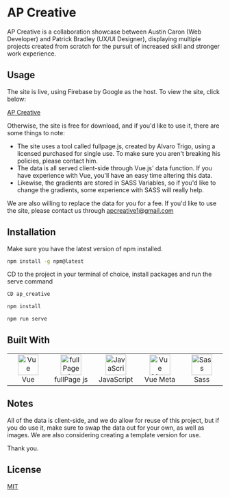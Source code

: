 # AP Creative

AP Creative is a collaboration showcase between Austin Caron (Web Developer) and Patrick Bradley (UX/UI Designer), displaying multiple projects created from scratch for the pursuit of increased skill and stronger work experience.

## Usage

The site is live, using Firebase by Google as the host. To view the site, click below:

[AP Creative](https://ap-creative.ca/)

Otherwise, the site is free for download, and if you'd like to use it, there are some things to note:

* The site uses a tool called fullpage.js, created by Alvaro Trigo, using a licensed purchased for single use. To make sure you aren't breaking his policies, please contact him.
* The data is all served client-side through Vue.js' data function. If you have experience with Vue, you'll have an easy time altering this data.
* Likewise, the gradients are stored in SASS Variables, so if you'd like to change the gradients, some experience with SASS will really help.

We are also willing to replace the data for you for a fee. If you'd like to use the site, please contact us through apcreative1@gmail.com

## Installation

Make sure you have the latest version of npm installed.

```bash
npm install -g npm@latest
```

CD to the project in your terminal of choice, install packages and run the serve command

```bash
CD ap_creative

npm install

npm run serve
```

## Built With

<table>
  <tr>
  <td align="center" width="96">
        <img src="https://upload.wikimedia.org/wikipedia/commons/thumb/9/95/Vue.js_Logo_2.svg/555px-Vue.js_Logo_2.svg.png" width="48" height="48" alt="Vue" />
      <br>Vue
    </td>
    <td align="center" width="96">
        <img src="https://camo.githubusercontent.com/87f1f620d7a5d3c3f0e4e5f6556a7b57e344bd786bae8d7ca6ab1a9b4aeb8d95/68747470733a2f2f7261772e6769746875622e636f6d2f616c7661726f747269676f2f66756c6c506167652e6a732f6d61737465722f6578616d706c65732f696d67732f696e74726f2e706e67" width="48" height="48" alt="fullPage js" />
      <br>fullPage js
    </td>
    <td align="center" width="96">
        <img src="https://upload.wikimedia.org/wikipedia/commons/thumb/9/99/Unofficial_JavaScript_logo_2.svg/1024px-Unofficial_JavaScript_logo_2.svg.png" width="48" height="48" alt="JavaScript" />
      <br>JavaScript
    </td>
    <td align="center" width="96">
        <img src="https://vue-meta.nuxtjs.org/vue-meta.png" width="48" height="48" alt="Vue Meta" />
      <br>Vue Meta
    </td>
    <td align="center" width="96">
        <img src="https://upload.wikimedia.org/wikipedia/commons/thumb/9/96/Sass_Logo_Color.svg/1280px-Sass_Logo_Color.svg.png" width="48" height="48" alt="Sass" />
      <br>Sass
    </td>
  </tr>
</table>



## Notes
All of the data is client-side, and we do allow for reuse of this project, but if you do use it, make sure to swap the data out for your own, as well as images. We are also considering creating a template version for use.

Thank you.

## License
[MIT](https://choosealicense.com/licenses/mit/)
